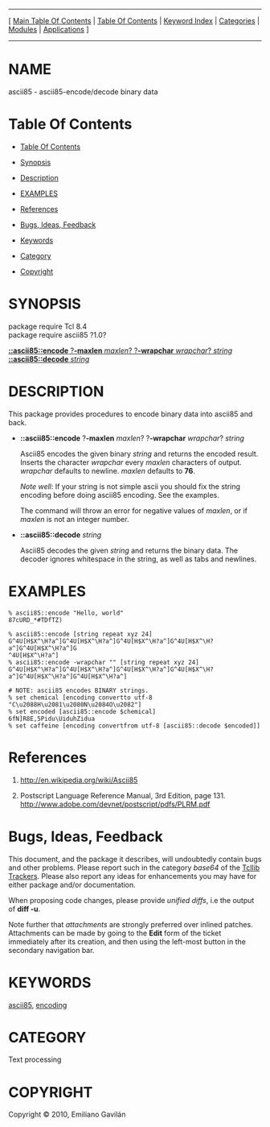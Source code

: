 
[//000000001]: # (ascii85 \- Text encoding & decoding binary data)
[//000000002]: # (Generated from file 'ascii85\.man' by tcllib/doctools with format 'markdown')
[//000000003]: # (Copyright &copy; 2010, Emiliano Gavilán)
[//000000004]: # (ascii85\(n\) 1\.0 tcllib "Text encoding & decoding binary data")

<hr> [ <a href="../../../../toc.md">Main Table Of Contents</a> &#124; <a
href="../../../toc.md">Table Of Contents</a> &#124; <a
href="../../../../index.md">Keyword Index</a> &#124; <a
href="../../../../toc0.md">Categories</a> &#124; <a
href="../../../../toc1.md">Modules</a> &#124; <a
href="../../../../toc2.md">Applications</a> ] <hr>

# NAME

ascii85 \- ascii85\-encode/decode binary data

# <a name='toc'></a>Table Of Contents

  - [Table Of Contents](#toc)

  - [Synopsis](#synopsis)

  - [Description](#section1)

  - [EXAMPLES](#section2)

  - [References](#section3)

  - [Bugs, Ideas, Feedback](#section4)

  - [Keywords](#keywords)

  - [Category](#category)

  - [Copyright](#copyright)

# <a name='synopsis'></a>SYNOPSIS

package require Tcl 8\.4  
package require ascii85 ?1\.0?  

[__::ascii85::encode__ ?__\-maxlen__ *maxlen*? ?__\-wrapchar__ *wrapchar*? *string*](#1)  
[__::ascii85::decode__ *string*](#2)  

# <a name='description'></a>DESCRIPTION

This package provides procedures to encode binary data into ascii85 and back\.

  - <a name='1'></a>__::ascii85::encode__ ?__\-maxlen__ *maxlen*? ?__\-wrapchar__ *wrapchar*? *string*

    Ascii85 encodes the given binary *string* and returns the encoded result\.
    Inserts the character *wrapchar* every *maxlen* characters of output\.
    *wrapchar* defaults to newline\. *maxlen* defaults to __76__\.

    *Note well*: If your string is not simple ascii you should fix the string
    encoding before doing ascii85 encoding\. See the examples\.

    The command will throw an error for negative values of *maxlen*, or if
    *maxlen* is not an integer number\.

  - <a name='2'></a>__::ascii85::decode__ *string*

    Ascii85 decodes the given *string* and returns the binary data\. The
    decoder ignores whitespace in the string, as well as tabs and newlines\.

# <a name='section2'></a>EXAMPLES

    % ascii85::encode "Hello, world"
    87cURD_*#TDfTZ)

    % ascii85::encode [string repeat xyz 24]
    G^4U[H$X^\H?a^]G^4U[H$X^\H?a^]G^4U[H$X^\H?a^]G^4U[H$X^\H?a^]G^4U[H$X^\H?a^]G
    ^4U[H$X^\H?a^]
    % ascii85::encode -wrapchar "" [string repeat xyz 24]
    G^4U[H$X^\H?a^]G^4U[H$X^\H?a^]G^4U[H$X^\H?a^]G^4U[H$X^\H?a^]G^4U[H$X^\H?a^]G^4U[H$X^\H?a^]

    # NOTE: ascii85 encodes BINARY strings.
    % set chemical [encoding convertto utf-8 "C\u2088H\u2081\u2080N\u2084O\u2082"]
    % set encoded [ascii85::encode $chemical]
    6fN]R8E,5Pidu\UiduhZidua
    % set caffeine [encoding convertfrom utf-8 [ascii85::decode $encoded]]

# <a name='section3'></a>References

  1. [http://en\.wikipedia\.org/wiki/Ascii85](http://en\.wikipedia\.org/wiki/Ascii85)

  1. Postscript Language Reference Manual, 3rd Edition, page 131\.
     [http://www\.adobe\.com/devnet/postscript/pdfs/PLRM\.pdf](http://www\.adobe\.com/devnet/postscript/pdfs/PLRM\.pdf)

# <a name='section4'></a>Bugs, Ideas, Feedback

This document, and the package it describes, will undoubtedly contain bugs and
other problems\. Please report such in the category *base64* of the [Tcllib
Trackers](http://core\.tcl\.tk/tcllib/reportlist)\. Please also report any ideas
for enhancements you may have for either package and/or documentation\.

When proposing code changes, please provide *unified diffs*, i\.e the output of
__diff \-u__\.

Note further that *attachments* are strongly preferred over inlined patches\.
Attachments can be made by going to the __Edit__ form of the ticket
immediately after its creation, and then using the left\-most button in the
secondary navigation bar\.

# <a name='keywords'></a>KEYWORDS

[ascii85](\.\./\.\./\.\./\.\./index\.md\#ascii85),
[encoding](\.\./\.\./\.\./\.\./index\.md\#encoding)

# <a name='category'></a>CATEGORY

Text processing

# <a name='copyright'></a>COPYRIGHT

Copyright &copy; 2010, Emiliano Gavilán
